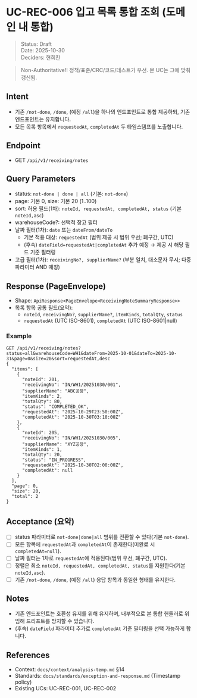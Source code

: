 # UC-REC-006 입고 목록 통합 조회 (도메인 내 통합)

> Status: Draft  
> Date: 2025-10-30  
> Deciders: 현희찬

> Non-Authoritative!! 정책/표준/CRC/코드/테스트가 우선. 본 UC는 그에 맞춰 갱신됨.

## Intent
- 기존 `/not-done`, `/done`, (예정 `/all`)을 하나의 엔드포인트로 통합 제공하되, 기존 엔드포인트는 유지합니다.
- 모든 목록 항목에서 `requestedAt`, `completedAt` 두 타임스탬프를 노출합니다.

## Endpoint
- GET `/api/v1/receiving/notes`

## Query Parameters
- status: `not-done | done | all` (기본: `not-done`)
- page: 기본 0, size: 기본 20 (1..100)
- sort: 허용 필드(1차): `noteId, requestedAt, completedAt, status` (기본 `noteId,asc`)
- warehouseCode?: 선택적 창고 필터
- 날짜 필터(1차): `date` 또는 `dateFrom/dateTo`
  - 기본 적용 대상: `requestedAt` (범위 제공 시 범위 우선; 폐구간, UTC)
  - (후속) `dateField=requestedAt|completedAt` 추가 예정 → 제공 시 해당 필드 기준 필터링
- 고급 필터(1차): `receivingNo?, supplierName?` (부분 일치, 대소문자 무시; 다중 파라미터 AND 매칭)

## Response (PageEnvelope)
- Shape: `ApiResponse<PageEnvelope<ReceivingNoteSummaryResponse>>`
- 목록 항목 공통 필드(요약):
  - `noteId`, `receivingNo?`, `supplierName?`, `itemKinds`, `totalQty`, `status`
  - `requestedAt` (UTC ISO-8601), `completedAt` (UTC ISO-8601|null)

### Example
```
GET /api/v1/receiving/notes?status=all&warehouseCode=WH1&dateFrom=2025-10-01&dateTo=2025-10-31&page=0&size=20&sort=requestedAt,desc
{
  "items": [
    {
      "noteId": 201,
      "receivingNo": "IN/WH1/20251030/001",
      "supplierName": "ABC공장",
      "itemKinds": 2,
      "totalQty": 80,
      "status": "COMPLETED_OK",
      "requestedAt": "2025-10-29T23:50:00Z",
      "completedAt": "2025-10-30T03:10:00Z"
    },
    {
      "noteId": 205,
      "receivingNo": "IN/WH1/20251030/005",
      "supplierName": "XYZ공장",
      "itemKinds": 1,
      "totalQty": 20,
      "status": "IN_PROGRESS",
      "requestedAt": "2025-10-30T02:00:00Z",
      "completedAt": null
    }
  ],
  "page": 0,
  "size": 20,
  "total": 2
}
```

## Acceptance (요약)
- [ ] status 파라미터로 `not-done|done|all` 범위를 전환할 수 있다(기본 `not-done`).
- [ ] 모든 항목에 `requestedAt`과 `completedAt`이 존재한다(미완료 시 `completedAt=null`).
- [ ] 날짜 필터는 1차로 `requestedAt`에 적용된다(범위 우선, 폐구간, UTC). 
- [ ] 정렬은 최소 `noteId, requestedAt, completedAt, status`를 지원한다(기본 `noteId,asc`).
- [ ] 기존 `/not-done`, `/done`, (예정 `/all`) 응답 항목과 동일한 형태를 유지한다.

## Notes
- 기존 엔드포인트는 호환성 유지를 위해 유지하며, 내부적으로 본 통합 핸들러로 위임해 드리프트를 방지할 수 있습니다.
- (후속) `dateField` 파라미터 추가로 `completedAt` 기준 필터링을 선택 가능하게 합니다.

## References
- Context: `docs/context/analysis-temp.md` §14
- Standards: `docs/standards/exception-and-response.md` (Timestamp policy)
- Existing UCs: UC-REC-001, UC-REC-002
